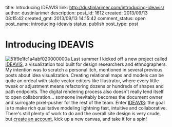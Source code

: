 title: Introducing IDEAVIS
link: http://dustinlarimer.com/introducing-ideavis/
author: dustinlarimer
description: 
post_id: 1612
created: 2013/09/13 08:15:42
created_gmt: 2013/09/13 14:15:42
comment_status: open
post_name: introducing-ideavis
status: publish
post_type: post

<!--Last summer I kicked off a new project called IDEAVIS, a visualization tool built for design researchers and ethnographers. -->

# Introducing IDEAVIS

![51f9e1fc1a4abf020000000a](http://www.dustinlarimer.com/content/uploads/2013/11/51f9e1fc1a4abf020000000a.png) Last summer I kicked off a new project called [IDEAVIS](http://alpha.ideavis.co/), a visualization tool built for design researchers and ethnographers. My intention was to scratch a personal itch, mentioned in several previous posts about idea visualization. Creating relational maps and models can be quite an ordeal with static vector editors like Illustrator, where every little tweak or adjustment means refactoring dozens or hundreds of shapes and path endpoints. The digital rendering process also doesn't really lend itself to open collaboration... someone inevitably becomes the document owner and surrogate pixel-pusher for the rest of the team. Enter [IDEAVIS](http://alpha.ideavis.co/): the goal is to make rich qualitative modeling lightning fast, intuitive and collaborative. There's still plenty of work to do and the overall site design is very crude, but [create an account](http://alpha.ideavis.co/signup), kick up a new canvas, and take it for a spin!